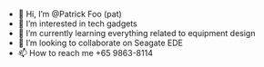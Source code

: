 - 👋 Hi, I’m @Patrick Foo (pat)
- 👀 I’m interested in tech gadgets
- 🌱 I’m currently learning everything related to equipment design
- 💞️ I’m looking to collaborate on Seagate EDE
- 📫 How to reach me +65 9863-8114

<!---
PatrickFooWK/PatrickFooWK is a ✨ special ✨ repository because its `README.md` (this file) appears on your GitHub profile.
You can click the Preview link to take a look at your changes.
--->
